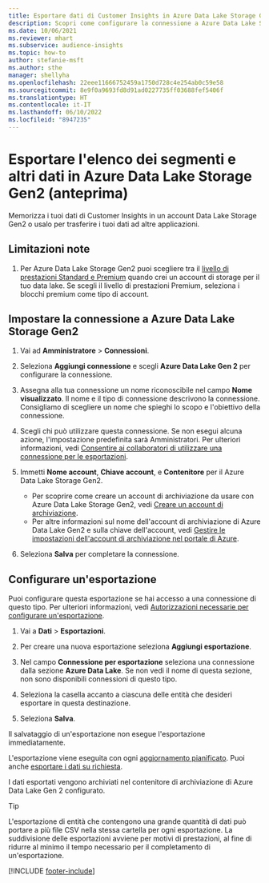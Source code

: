 ```yaml
---
title: Esportare dati di Customer Insights in Azure Data Lake Storage Gen2
description: Scopri come configurare la connessione a Azure Data Lake Storage Gen2.
ms.date: 10/06/2021
ms.reviewer: mhart
ms.subservice: audience-insights
ms.topic: how-to
author: stefanie-msft
ms.author: sthe
manager: shellyha
ms.openlocfilehash: 22eee11666752459a1750d728c4e254ab0c59e58
ms.sourcegitcommit: 8e9f0a9693fd8d91ad0227735ff03688fef5406f
ms.translationtype: HT
ms.contentlocale: it-IT
ms.lasthandoff: 06/10/2022
ms.locfileid: "8947235"
---
```

# <a name="export-segment-list-and-other-data-to-azure-data-lake-storage-gen2-preview"></a>Esportare l'elenco dei segmenti e altri dati in Azure Data Lake Storage Gen2 (anteprima)

Memorizza i tuoi dati di Customer Insights in un account Data Lake Storage Gen2 o usalo per trasferire i tuoi dati ad altre applicazioni.

## <a name="known-limitations"></a>Limitazioni note

1. Per Azure Data Lake Storage Gen2 puoi scegliere tra il [livello di prestazioni Standard e Premium](/azure/storage/blobs/create-data-lake-storage-account) quando crei un account di storage per il tuo data lake. Se scegli il livello di prestazioni Premium, seleziona i blocchi premium come tipo di account.

## <a name="set-up-the-connection-to-azure-data-lake-storage-gen2"></a>Impostare la connessione a Azure Data Lake Storage Gen2

1. Vai ad **Amministratore** > **Connessioni**.

1. Seleziona **Aggiungi connessione** e scegli **Azure Data Lake Gen 2** per configurare la connessione.

1. Assegna alla tua connessione un nome riconoscibile nel campo **Nome visualizzato**. Il nome e il tipo di connessione descrivono la connessione. Consigliamo di scegliere un nome che spieghi lo scopo e l'obiettivo della connessione.

1. Scegli chi può utilizzare questa connessione. Se non esegui alcuna azione, l'impostazione predefinita sarà Amministratori. Per ulteriori informazioni, vedi [Consentire ai collaboratori di utilizzare una connessione per le esportazioni](connections.md#allow-contributors-to-use-a-connection-for-exports).

1. Immetti **Nome account**, **Chiave account**, e **Contenitore** per il Azure Data Lake Storage Gen2.
    - Per scoprire come creare un account di archiviazione da usare con Azure Data Lake Storage Gen2, vedi [Creare un account di archiviazione](/azure/storage/blobs/create-data-lake-storage-account). 
    - Per altre informazioni sul nome dell'account di archiviazione di Azure Data Lake Gen2 e sulla chiave dell'account, vedi [Gestire le impostazioni dell'account di archiviazione nel portale di Azure](/azure/storage/common/storage-account-manage).

1. Seleziona **Salva** per completare la connessione.

## <a name="configure-an-export"></a>Configurare un'esportazione

Puoi configurare questa esportazione se hai accesso a una connessione di questo tipo. Per ulteriori informazioni, vedi [Autorizzazioni necessarie per configurare un'esportazione](export-destinations.md#set-up-a-new-export).

1. Vai a **Dati** > **Esportazioni**.

1. Per creare una nuova esportazione seleziona **Aggiungi esportazione**.

1. Nel campo **Connessione per esportazione** seleziona una connessione dalla sezione **Azure Data Lake**. Se non vedi il nome di questa sezione, non sono disponibili connessioni di questo tipo.

1. Seleziona la casella accanto a ciascuna delle entità che desideri esportare in questa destinazione.

1. Seleziona **Salva**.

Il salvataggio di un'esportazione non esegue l'esportazione immediatamente.

L'esportazione viene eseguita con ogni [aggiornamento pianificato](system.md#schedule-tab).
Puoi anche [esportare i dati su richiesta](export-destinations.md#run-exports-on-demand).

I dati esportati vengono archiviati nel contenitore di archiviazione di Azure Data Lake Gen 2 configurato.

> [!TIP]
> L'esportazione di entità che contengono una grande quantità di dati può portare a più file CSV nella stessa cartella per ogni esportazione. La suddivisione delle esportazioni avviene per motivi di prestazioni, al fine di ridurre al minimo il tempo necessario per il completamento di un'esportazione.

[!INCLUDE [footer-include](includes/footer-banner.md)]
